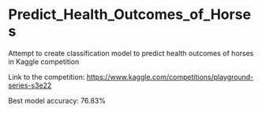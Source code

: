 # Predict_Health_Outcomes_of_Horses
Attempt to create classification model to predict health outcomes of horses in Kaggle competition

Link to the competition: https://www.kaggle.com/competitions/playground-series-s3e22

Best model accuracy: 76.83%
